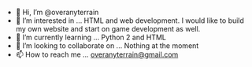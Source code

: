 - 👋 Hi, I’m @overanyterrain
- 👀 I’m interested in ... HTML and web development. I would like to build my own website and start on game development as well. 
- 🌱 I’m currently learning ... Python 2 and HTML
- 💞️ I’m looking to collaborate on ... Nothing at the moment
- 📫 How to reach me ... overanyterrain@gmail.com

<!---
overanyterrain/overanyterrain is a ✨ special ✨ repository because its `README.md` (this file) appears on your GitHub profile.
You can click the Preview link to take a look at your changes.
--->
